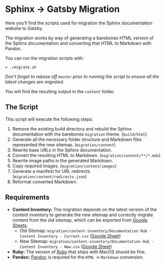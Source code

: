# Sphinx → Gatsby Migration

Here you’ll find the scripts used for migration the Sphinx documentation website to Gatsby.

The migration works by way of generating a barebones HTML version of the Sphinx documentation and converting that HTML to Markdown with Pandoc.

You can run the migration scripts with:

```
> ./migrate.sh
```

*Don’t forget to rebase off `master` prior to running the script to ensure all the latest changes are migrated.*

You will find the resulting output in the `content` folder.

## The Script

This script will execute the following steps:

1. Remove the existing build directory and rebuild the Sphinx documentation with the barebones `migration` theme. (`build/html`)
2. Generate all the necessary folder structure and Markdown files represented the new sitemap. (`migration/content`)
3. Rewrite base URLs in the Sphinx documentation.
4. Convert the resulting HTML to Markdown. (`migration/content/**/*.mdx`)
5. Rewrite image paths in the generated Markdown.
6. Copy required images. (`migration/content/images`)
7. Generate a manifest for URL redirects. (`migration/content/redirects.json`)
8. Reformat converted Markdown.

## Requirements

- **Content Inventory:** The migration depends on the latest version of the content inventory to generate the new sitemap and correctly migrate content from the old sitemap, which can be exported from [Google Sheets](https://docs.google.com/spreadsheets/d/1TjdulB8kvqu5H5-wibm6fXpJ5Y6rRz1zjlei5nX7osI/edit#gid=1470575032).
	- Old Sitemap: `migration/content-inventory/Documentation Hub · Content Inventory - Current.csv` ([Google Sheet](https://docs.google.com/spreadsheets/d/1TjdulB8kvqu5H5-wibm6fXpJ5Y6rRz1zjlei5nX7osI/edit#gid=16169486))
	- New Sitemap: `migration/content-inventory/Documentation Hub · Content Inventory - New.csv` ([Google Sheet](https://docs.google.com/spreadsheets/d/1TjdulB8kvqu5H5-wibm6fXpJ5Y6rRz1zjlei5nX7osI/edit#gid=574767493))
- **Ruby:** The version of [Ruby](http://www.ruby-lang.org/) that ships with MacOS should be fine.
- **Pandoc:** [Pandoc](https://pandoc.org/) is required for the `HTML` → `Markdown` conversion.
